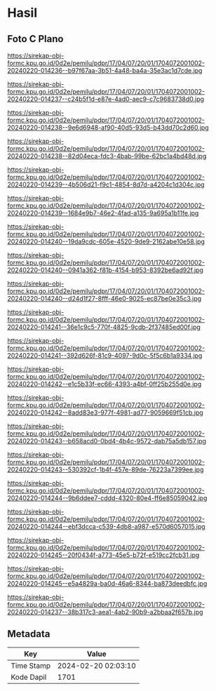 # Hasil

## Foto C Plano

https://sirekap-obj-formc.kpu.go.id/0d2e/pemilu/pdpr/17/04/07/20/01/1704072001002-20240220-014236--b97f67aa-3b51-4a48-ba4a-35e3ac1d7cde.jpg

https://sirekap-obj-formc.kpu.go.id/0d2e/pemilu/pdpr/17/04/07/20/01/1704072001002-20240220-014237--c24b5f1d-e87e-4ad0-aec9-c7c9683738d0.jpg

https://sirekap-obj-formc.kpu.go.id/0d2e/pemilu/pdpr/17/04/07/20/01/1704072001002-20240220-014238--9e6d6948-af90-40d5-93d5-b43dd70c2d60.jpg

https://sirekap-obj-formc.kpu.go.id/0d2e/pemilu/pdpr/17/04/07/20/01/1704072001002-20240220-014238--82d04eca-fdc3-4bab-99be-62bc1a4bd48d.jpg

https://sirekap-obj-formc.kpu.go.id/0d2e/pemilu/pdpr/17/04/07/20/01/1704072001002-20240220-014239--4b506d21-f9c1-4854-8d7d-a4204c1d304c.jpg

https://sirekap-obj-formc.kpu.go.id/0d2e/pemilu/pdpr/17/04/07/20/01/1704072001002-20240220-014239--1684e9b7-46e2-4fad-a135-9a695a1b11fe.jpg

https://sirekap-obj-formc.kpu.go.id/0d2e/pemilu/pdpr/17/04/07/20/01/1704072001002-20240220-014240--19da9cdc-605e-4520-9de9-2162abe10e58.jpg

https://sirekap-obj-formc.kpu.go.id/0d2e/pemilu/pdpr/17/04/07/20/01/1704072001002-20240220-014240--0941a362-f81b-4154-b953-8392be6ad92f.jpg

https://sirekap-obj-formc.kpu.go.id/0d2e/pemilu/pdpr/17/04/07/20/01/1704072001002-20240220-014240--d24d1f27-8fff-46e0-9025-ec87be0e35c3.jpg

https://sirekap-obj-formc.kpu.go.id/0d2e/pemilu/pdpr/17/04/07/20/01/1704072001002-20240220-014241--36e1c9c5-770f-4825-9cdb-2f37485ed00f.jpg

https://sirekap-obj-formc.kpu.go.id/0d2e/pemilu/pdpr/17/04/07/20/01/1704072001002-20240220-014241--392d626f-81c9-4097-9d0c-5f5c6b1a9334.jpg

https://sirekap-obj-formc.kpu.go.id/0d2e/pemilu/pdpr/17/04/07/20/01/1704072001002-20240220-014242--e1c5b33f-ec66-4393-a4bf-0ff25b255d0e.jpg

https://sirekap-obj-formc.kpu.go.id/0d2e/pemilu/pdpr/17/04/07/20/01/1704072001002-20240220-014242--8add83e3-977f-4981-ad77-9059669f51cb.jpg

https://sirekap-obj-formc.kpu.go.id/0d2e/pemilu/pdpr/17/04/07/20/01/1704072001002-20240220-014243--b658acd0-0bd4-4b4c-9572-dab75a5db157.jpg

https://sirekap-obj-formc.kpu.go.id/0d2e/pemilu/pdpr/17/04/07/20/01/1704072001002-20240220-014243--530392cf-1b4f-457e-89de-76223a7399ee.jpg

https://sirekap-obj-formc.kpu.go.id/0d2e/pemilu/pdpr/17/04/07/20/01/1704072001002-20240220-014244--9b6ddee7-cddd-4320-80e4-ff6e85059042.jpg

https://sirekap-obj-formc.kpu.go.id/0d2e/pemilu/pdpr/17/04/07/20/01/1704072001002-20240220-014244--ebf3dcca-c539-4db8-a987-e570d6057015.jpg

https://sirekap-obj-formc.kpu.go.id/0d2e/pemilu/pdpr/17/04/07/20/01/1704072001002-20240220-014245--20f0434f-a773-45e5-b72f-e519cc2fcb31.jpg

https://sirekap-obj-formc.kpu.go.id/0d2e/pemilu/pdpr/17/04/07/20/01/1704072001002-20240220-014245--e5a4829a-ba0d-46a6-8344-ba873deedbfc.jpg

https://sirekap-obj-formc.kpu.go.id/0d2e/pemilu/pdpr/17/04/07/20/01/1704072001002-20240220-014237--38b317c3-aea1-4ab2-90b9-a2bbaa2f657b.jpg


## Metadata

| Key        | Value               |
| ---------- | ------------------- |
| Time Stamp | 2024-02-20 02:03:10 |
| Kode Dapil | 1701                |



